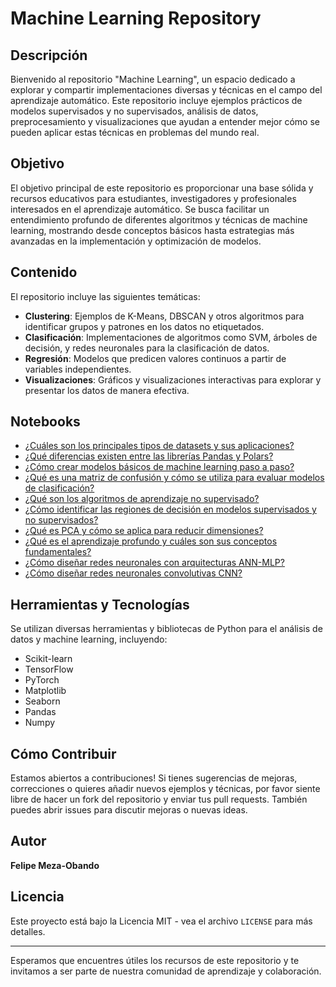 # Machine Learning Repository

## Descripción
Bienvenido al repositorio "Machine Learning", un espacio dedicado a explorar y compartir implementaciones diversas y técnicas en el campo del aprendizaje automático. Este repositorio incluye ejemplos prácticos de modelos supervisados y no supervisados, análisis de datos, preprocesamiento y visualizaciones que ayudan a entender mejor cómo se pueden aplicar estas técnicas en problemas del mundo real.

## Objetivo
El objetivo principal de este repositorio es proporcionar una base sólida y recursos educativos para estudiantes, investigadores y profesionales interesados en el aprendizaje automático. Se busca facilitar un entendimiento profundo de diferentes algoritmos y técnicas de machine learning, mostrando desde conceptos básicos hasta estrategias más avanzadas en la implementación y optimización de modelos.

## Contenido
El repositorio incluye las siguientes temáticas:
- **Clustering**: Ejemplos de K-Means, DBSCAN y otros algoritmos para identificar grupos y patrones en los datos no etiquetados.
- **Clasificación**: Implementaciones de algoritmos como SVM, árboles de decisión, y redes neuronales para la clasificación de datos.
- **Regresión**: Modelos que predicen valores continuos a partir de variables independientes.
- **Visualizaciones**: Gráficos y visualizaciones interactivas para explorar y presentar los datos de manera efectiva.

## Notebooks
- [¿Cuáles son los principales tipos de datasets y sus aplicaciones?](./Tipos_de_Datasets.ipynb)
- [¿Qué diferencias existen entre las librerías Pandas y Polars?](./Pandas_vrs_Polars.ipynb)
- [¿Cómo crear modelos básicos de machine learning paso a paso?](./Creación_de_Modelos_Básicos.ipynb)
- [¿Qué es una matriz de confusión y cómo se utiliza para evaluar modelos de clasificación?](./Matriz_Confusion.ipynb)
- [¿Qué son los algoritmos de aprendizaje no supervisado?](./Algoritmos_NO_SUP.ipynb)
- [¿Cómo identificar las regiones de decisión en modelos supervisados y no supervisados?](./Limites_Regiones_Decision_en_SUP_NOSUP.ipynb)
- [¿Qué es PCA y cómo se aplica para reducir dimensiones?](./Ejemplo_PCA.ipynb)
- [¿Qué es el aprendizaje profundo y cuáles son sus conceptos fundamentales?](./Introducción_al_Aprendizaje_Profundo.ipynb)
- [¿Cómo diseñar redes neuronales con arquitecturas ANN-MLP?](./Diseño_de_Redes_Neuronales_ANN_MLP.ipynb)
- [¿Cómo diseñar redes neuronales convolutivas CNN?](./Diseño_de_Redes_Neuronales_Convolutivas_CNN.ipynb)

## Herramientas y Tecnologías
Se utilizan diversas herramientas y bibliotecas de Python para el análisis de datos y machine learning, incluyendo:
- Scikit-learn
- TensorFlow
- PyTorch
- Matplotlib
- Seaborn
- Pandas
- Numpy

## Cómo Contribuir
Estamos abiertos a contribuciones! Si tienes sugerencias de mejoras, correcciones o quieres añadir nuevos ejemplos y técnicas, por favor siente libre de hacer un fork del repositorio y enviar tus pull requests. También puedes abrir issues para discutir mejoras o nuevas ideas.

## Autor
**Felipe Meza-Obando**

## Licencia
Este proyecto está bajo la Licencia MIT - vea el archivo `LICENSE` para más detalles.

---

Esperamos que encuentres útiles los recursos de este repositorio y te invitamos a ser parte de nuestra comunidad de aprendizaje y colaboración.
